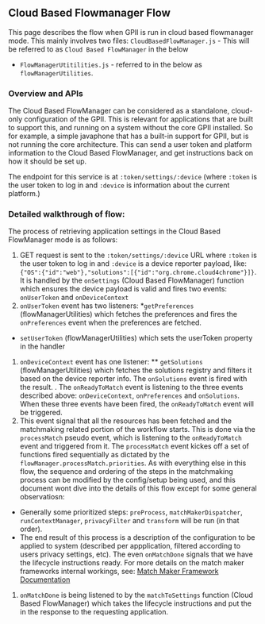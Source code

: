## Cloud Based Flowmanager Flow

This page describes the flow when GPII is run in cloud based flowmanager mode. This mainly involves two files:
`CloudBasedFlowManager.js` - This will be referred to as `Cloud Based FlowManager` in the below
* `FlowManagerUtitilities.js` - referred to in the below as `flowManagerUtilities`.

### Overview and APIs

The Cloud Based FlowManager can be considered as a standalone, cloud-only configuration of the GPII. This is relevant for applications that are built to support this, and running on a system without the core GPII installed. So for example, a simple javaphone that has a built-in support for GPII, but is not running the core architecture. This can send a user token and platform information to the Cloud Based FlowManager, and get instructions back on how it should be set up.

The endpoint for this service is at `:token/settings/:device` (where `:token` is the user token to log in and `:device` is information about the current platform.)

### Detailed walkthrough of flow:
The process of retrieving application settings in the Cloud Based FlowManager mode is as follows:

1. GET request is sent to the `:token/settings/:device` URL where `:token` is the user token to log in and `:device` is a device reporter payload, like: `{"OS":{"id":"web"},"solutions":[{"id":"org.chrome.cloud4chrome"}]}`. It is handled by the `onSettings` (Cloud Based FlowManager) function which ensures the device payload is valid and fires two events: `onUserToken` and `onDeviceContext`
1. `onUserToken` event has two listeners:
  *`getPreferences` (flowManagerUtilities) which fetches the preferences and fires the `onPreferences` event when the preferences are fetched.
  * `setUserToken` (flowManagerUtilities) which sets the userToken property in the handler
1. `onDeviceContext` event has one listener:
** `getSolutions` (flowManagerUtilities) which fetches the solutions registry and filters it based on the device reporter info. The `onSolutions` event is fired with the result.
. The `onReadyToMatch` event is listening to the three events described above: `onDeviceContext`, `onPreferences` and `onSolutions`. When these three events have been fired, the `onReadyToMatch` event will be triggered.
1. This event signal that all the resources has been fetched and the matchmaking related portion of the workflow starts. This is done via the `processMatch` pseudo event, which is listening to the `onReadyToMatch` event and triggered from it. The `processMatch` event kickes off a set of functions fired sequentially as dictated by the `flowManager.processMatch.priorities`. As with everything else in this flow, the sequence and ordering of the steps in the matchmaking process can be modified by the config/setup being used, and this document wont dive into the details of this flow except for some general observatiosn:
 * Generally some prioritized steps: `preProcess`, `matchMakerDispatcher`, `runContextManager`, `privacyFilter` and `transform` will be run (in that order).
 * The end result of this process is a description of the configuration to be applied to system (described per appplication, filtered according to users privacy settings, etc). The even `onMatchDone` signals that we have the lifecycle instructions ready. For more details on the match maker frameworks internal workings, see: [Match Maker Framework Documentation](MatchMakerFramework.md)
1. `onMatchDone` is being listened to by the `matchToSettings` function (Cloud Based FlowManager) which takes the lifecycle instructions and put the in the response to the requesting application.